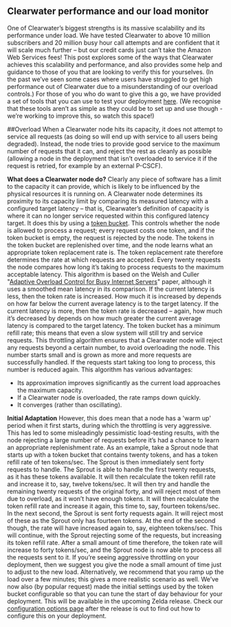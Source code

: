 Clearwater performance and our load monitor
-------------------------------------------
One of Clearwater’s biggest strengths is its massive scalability and its performance under load. We have tested Clearwater to above 10 million subscribers and 20 million busy hour call attempts and are confident that it will scale much further – but our credit cards just can’t take the Amazon Web Services fees! This post explores some of the ways that Clearwater achieves this scalability and performance, and also provides some help and guidance to those of you that are looking to verify this for yourselves. (In the past we’ve seen some cases where users have struggled to get high performance out of Clearwater due to a misunderstanding of our overload controls.) For those of you who do want to give this a go, we have provided a set of tools that you can use to test your deployment [here](http://clearwater.readthedocs.org/en/latest/Clearwater_stress_testing/ "http://clearwater.readthedocs.org/en/latest/Clearwater_stress_testing/"). (We recognise that these tools aren’t as simple as they could be to set up and use though - we’re working to improve this, so watch this space!)

##Overload
When a Clearwater node hits its capacity, it does not attempt to service all requests (as doing so will end up with service to all users being degraded). Instead, the node tries to provide good service to the maximum number of requests that it can, and reject the rest as cleanly as possible (allowing a node in the deployment that isn’t overloaded to service it if the request is retried, for example by an external P-CSCF).

**What does a Clearwater node do?** Clearly any piece of software has a limit to the capacity it can provide, which is likely to be influenced by the physical resources it is running on. A Clearwater node determines its proximity to its capacity limit by comparing its measured latency with a configured target latency – that is, Clearwater’s definition of capacity is where it can no longer service requested within this configured latency target. It does this by using a [token bucket](http://en.wikipedia.org/wiki/Token_bucket "http://en.wikipedia.org/wiki/Token_bucket"). This controls whether the node is allowed to process a request; every request costs one token, and if the token bucket is empty, the request is rejected by the node. The tokens in the token bucket are replenished over time, and the node learns what an appropriate token replacement rate is. The token replacement rate therefore determines the rate at which requests are accepted. Every twenty requests the node compares how long it’s taking to process requests to the maximum acceptable latency. This algorithm is based on the Welsh and Culler "[Adaptive Overload Control for Busy Internet Servers](http://www.eecs.harvard.edu/~mdw/papers/control-usits03.pdf "http://www.eecs.harvard.edu/~mdw/papers/control-usits03.pdf")" paper, although it uses a smoothed mean latency in its comparison. If the current latency is less, then the token rate is increased. How much it is increased by depends on how far below the current average latency is to the target latency. If the current latency is more, then the token rate is decreased – again, how much it’s decreased by depends on how much greater the current average latency is compared to the target latency. The token bucket has a minimum refill rate; this means that even a slow system will still try and service requests. This throttling algorithm ensures that a Clearwater node will reject any requests beyond a certain number, to avoid overloading the node. This number starts small and is grown as more and more requests are successfully handled. If the requests start taking too long to process, this number is reduced again. This algorithm has various advantages:

*   Its approximation improves significantly as the current load approaches the maximum capacity.
*   If a Clearwater node is overloaded, the rate ramps down quickly.
*   It converges (rather than oscillating).

**Initial Adaptation** However, this does mean that a node has a 'warm up' period when it first starts, during which the throttling is very aggressive. This has led to some misleadingly pessimistic load-testing results, with the node rejecting a large number of requests before it’s had a chance to learn an appropriate replenishment rate. As an example, take a Sprout node that starts up with a token bucket that contains twenty tokens, and has a token refill rate of ten tokens/sec. The Sprout is then immediately sent forty requests to handle. The Sprout is able to handle the first twenty requests, as it has these tokens available. It will then recalculate the token refill rate and increase it to, say, twelve tokens/sec. It will then try and handle the remaining twenty requests of the original forty, and will reject most of them due to overload, as it won’t have enough tokens. It will then recalculate the token refill rate and increase it again, this time to, say, fourteen tokens/sec. In the next second, the Sprout is sent forty requests again. It will reject most of these as the Sprout only has fourteen tokens. At the end of the second though, the rate will have increased again to, say, eighteen tokens/sec. This will continue, with the Sprout rejecting some of the requests, but increasing its token refill rate. After a small amount of time therefore, the token rate will increase to forty tokens/sec, and the Sprout node is now able to process all the requests sent to it.   If you’re seeing aggressive throttling on your deployment, then we suggest you give the node a small amount of time just to adjust to the new load. Alternatively, we recommend that you ramp up the load over a few minutes; this gives a more realistic scenario as well. We’ve now also (by popular request) made the initial settings used by the token bucket configurable so that you can tune the start of day behaviour for your deployment. This will be available in the upcoming Zelda release. Check our [configuration options page](http://clearwater.readthedocs.org/en/latest/Clearwater_Configuration_Options_Reference/ "http://clearwater.readthedocs.org/en/latest/Clearwater_Configuration_Options_Reference/") after the release is out to find out how to configure this on your deployment.
